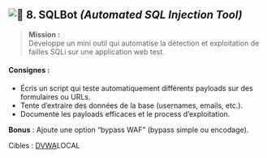 ## ![💉](https://fonts.gstatic.com/s/e/notoemoji/16.0/1f489/32.png) **8. SQLBot** _(Automated SQL Injection Tool)_

> **Mission :**  
> Développe un mini outil qui automatise la détection et exploitation de failles SQLi sur une application web test.

#### **Consignes :**

- Écris un script qui teste automatiquement différents payloads sur des formulaires ou URLs.
- Tente d’extraire des données de la base (usernames, emails, etc.).
- Documente les payloads efficaces et le process d’exploitation.

**Bonus** : Ajoute une option “bypass WAF” (bypass simple ou encodage).

Cibles : [DVWA](https://dvwa.co.uk/)LOCAL
